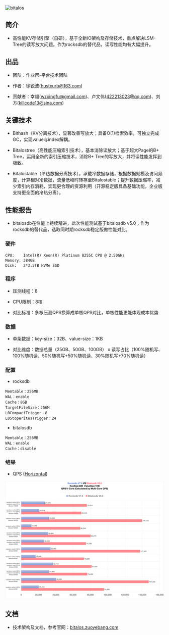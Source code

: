 ![bitalos](./docs/bitalos.png)

## 简介

- 高性能KV存储引擎（自研），基于全新IO架构及存储技术，重点解决LSM-Tree的读写放大问题。作为rocksdb的替代品，读写性能均有大幅提升。

## 出品

- 团队：作业帮-平台技术团队

- 作者：徐锐波(hustxurb@163.com)

- 贡献者：幸福(wzxingfu@gmail.com)、卢文伟(422213023@qq.com)、刘方(killcode13@sina.com)

## 关键技术
- Bithash（KV分离技术），显著改善写放大；具备O(1)检索效率，可独立完成GC，实现value与index解耦。

- Bitalostree（高性能压缩索引技术），基本消除读放大；基于超大Page的B+ Tree，运用全新的索引压缩技术，消除B+ Tree的写放大，并将读性能发挥到极致。

- Bitalostable（冷热数据分离技术），承载冷数据存储，根据数据规模及访问频度，计算相对冷数据，流量低峰时转存至Bitalostable；提升数据压缩率，减少索引内存消耗，实现更合理的资源利用（开源稳定版具备基础功能，企业版支持更全面的冷热分离）。

## 性能报告

- bitalosdb在性能上持续精进，此次性能测试基于bitalosdb v5.0；作为rocksdb的替代品，选取同时期rocksdb稳定版做性能对比。

### 硬件

```
CPU:    Intel(R) Xeon(R) Platinum 8255C CPU @ 2.50GHz
Memory: 384GB
Disk:   2*3.5TB NVMe SSD
```

### 程序

- 压测线程：8

- CPU限制：8核

- 对比标准：多核压测QPS换算成单核QPS对比，单核性能更能体现成本优势

### 数据

- 单条数据：key-size：32B、value-size：1KB

- 对比维度：数据总量（25GB、50GB、100GB） x 读写占比（100%随机写、100%随机读、50%随机写+50%随机读、30%随机写+70%随机读）

### 配置

- rocksdb

```
Memtable：256MB
WAL：enable
Cache：8GB
TargetFileSize：256M
L0CompactTrigger：8
L0StopWritesTrigger：24
```

- bitalosdb

```
Memtable：256MB
WAL：enable
Cache：disable
```

### 结果

- QPS ([Horizontal](./docs/benchmark-qps.png))

![benchmark](./docs/benchmark-qps-vertical.png)

## 文档

- 技术架构及文档，参考官网：[bitalos.zuoyebang.com](https://bitalos.zuoyebang.com)